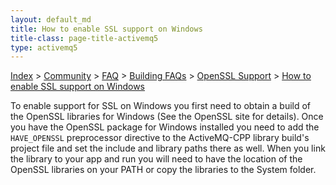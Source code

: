 ```yaml
---
layout: default_md
title: How to enable SSL support on Windows 
title-class: page-title-activemq5
type: activemq5
---
```


[Index](index) > [Community](community) > [FAQ](faq) > [Building FAQs](building-faqs) > [OpenSSL Support](openssl-support) > [How to enable SSL support on Windows](how-to-enable-ssl-support-on-windows)

To enable support for SSL on Windows you first need to obtain a build of the OpenSSL libraries for Windows (See the OpenSSL site for details). Once you have the OpenSSL package for Windows installed you need to add the `HAVE_OPENSSL` preprocessor directive to the ActiveMQ-CPP library build's project file and set the include and library paths there as well. When you link the library to your app and run you will need to have the location of the OpenSSL libraries on your PATH or copy the libraries to the System folder.

